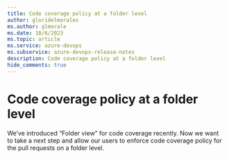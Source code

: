```yaml
---
title: Code coverage policy at a folder level
author: gloridelmorales
ms.author: glmorale
ms.date: 10/6/2023
ms.topic: article
ms.service: azure-devops
ms.subservice: azure-devops-release-notes
description: Code coverage policy at a folder level
hide_comments: true
---
```


# Code coverage policy at a folder level

We’ve introduced “Folder view” for code coverage recently. Now we want to take a next step and allow our users to enforce code coverage policy for the pull requests on a folder level. 